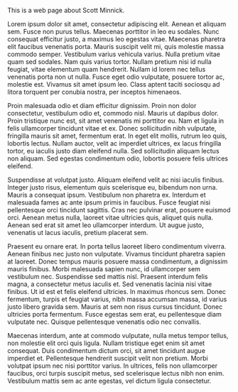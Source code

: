 This is a web page about Scott Minnick.

Lorem ipsum dolor sit amet, consectetur adipiscing elit. Aenean et aliquam sem. Fusce non purus tellus. Maecenas porttitor in leo eu sodales. Nunc consequat efficitur justo, a maximus leo egestas vitae. Maecenas pharetra elit faucibus venenatis porta. Mauris suscipit velit mi, quis molestie massa commodo semper. Vestibulum varius vehicula varius. Nulla pretium vitae quam sed sodales. Nam quis varius tortor. Nullam pretium nisi id nulla feugiat, vitae elementum quam hendrerit. Nullam id lorem nec tellus venenatis porta non ut nulla. Fusce eget odio vulputate, posuere tortor ac, molestie est. Vivamus sit amet ipsum leo. Class aptent taciti sociosqu ad litora torquent per conubia nostra, per inceptos himenaeos.

Proin malesuada odio et diam efficitur dignissim. Proin non dolor consectetur, vestibulum odio et, commodo nisl. Mauris ut dapibus dolor. Proin tristique nunc est, sit amet venenatis mi porttitor eu. Nam et ligula in felis ullamcorper tincidunt vitae et ex. Donec sollicitudin nibh vulputate, fringilla mauris sit amet, fermentum erat. In eget elit mollis, rutrum leo quis, lobortis lectus. Nullam auctor, velit ac imperdiet ultrices, ex lacus fringilla tortor, eu iaculis justo diam eleifend nulla. Sed sollicitudin aliquam lectus non aliquam. Sed egestas condimentum odio, lobortis posuere felis ultrices eleifend.

Suspendisse at volutpat justo. Aliquam eleifend velit ac nisi iaculis finibus. Integer justo risus, elementum quis scelerisque eu, bibendum non urna. Mauris a consequat ipsum. Vestibulum non pharetra ex. Interdum et malesuada fames ac ante ipsum primis in faucibus. Fusce feugiat nisi pellentesque orci tincidunt sagittis. Cras nec pulvinar erat, posuere euismod orci. Aenean metus nulla, laoreet vitae ultricies quis, aliquet quis nulla. Aenean sed erat sit amet leo ullamcorper interdum. Ut augue justo, venenatis ut lacus iaculis, pretium placerat sem.

Praesent eu ornare erat. In porta tellus laoreet libero condimentum viverra. Aenean finibus nec justo non vulputate. Vivamus tincidunt pharetra sapien at laoreet. Donec tempus mauris posuere massa condimentum, a dignissim mauris finibus. Morbi malesuada sapien nunc, id ullamcorper sem vestibulum nec. Suspendisse sed mattis nisl. Praesent interdum felis magna, a consectetur metus iaculis et. Sed venenatis lacinia nisi vitae finibus. Ut id est et felis eleifend ultricies. In maximus rhoncus sem. Donec fermentum, turpis et feugiat varius, nibh massa accumsan massa, id varius justo libero gravida sem. Mauris at sem non risus cursus tincidunt. Donec ultricies porta fermentum. Fusce egestas sem erat, eu pellentesque diam vulputate nec. Quisque pellentesque venenatis odio nec convallis.

Maecenas interdum, ante at commodo vulputate, nulla metus tempor tellus, non molestie elit orci quis ligula. Nullam tristique eget enim sit amet consequat. Duis condimentum dictum orci, sit amet tincidunt augue imperdiet et. Pellentesque hendrerit suscipit velit non pretium. Morbi volutpat ipsum nec nisi porttitor varius. In ultrices, felis non ullamcorper faucibus, orci turpis suscipit metus, sed scelerisque lectus nibh non enim. Vestibulum mattis sem ac ante egestas, vel dictum ligula consectetur.